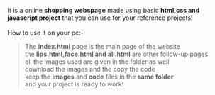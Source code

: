 It is a online **shopping webspage** made using basic **html,css and javascript project** that you can use for your reference projects!<br><br>
How to use it on your pc:-
>The **index.html** page is the main page of the website <br>
the **lips.html,face.html and all.html** are other follow-up pages<br>
all the images used are given in the folder as well<br>
download the images and the copy the code <br>
keep the **images** and **code** files in the **same folder**<br>
and your project is ready to work!<br>
